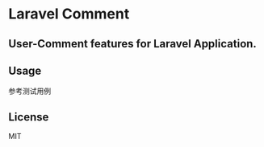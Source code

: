 # Laravel Comment
## User-Comment features for Laravel Application.

## Usage
参考测试用例

## License

MIT